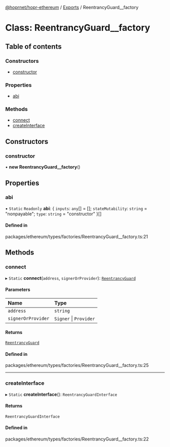 [@hoprnet/hopr-ethereum](../README.md) / [Exports](../modules.md) / ReentrancyGuard\_\_factory

# Class: ReentrancyGuard\_\_factory

## Table of contents

### Constructors

- [constructor](ReentrancyGuard__factory.md#constructor)

### Properties

- [abi](ReentrancyGuard__factory.md#abi)

### Methods

- [connect](ReentrancyGuard__factory.md#connect)
- [createInterface](ReentrancyGuard__factory.md#createinterface)

## Constructors

### constructor

• **new ReentrancyGuard__factory**()

## Properties

### abi

▪ `Static` `Readonly` **abi**: { `inputs`: `any`[] = []; `stateMutability`: `string` = "nonpayable"; `type`: `string` = "constructor" }[]

#### Defined in

packages/ethereum/types/factories/ReentrancyGuard__factory.ts:21

## Methods

### connect

▸ `Static` **connect**(`address`, `signerOrProvider`): [`ReentrancyGuard`](ReentrancyGuard.md)

#### Parameters

| Name | Type |
| :------ | :------ |
| `address` | `string` |
| `signerOrProvider` | `Signer` \| `Provider` |

#### Returns

[`ReentrancyGuard`](ReentrancyGuard.md)

#### Defined in

packages/ethereum/types/factories/ReentrancyGuard__factory.ts:25

___

### createInterface

▸ `Static` **createInterface**(): `ReentrancyGuardInterface`

#### Returns

`ReentrancyGuardInterface`

#### Defined in

packages/ethereum/types/factories/ReentrancyGuard__factory.ts:22
